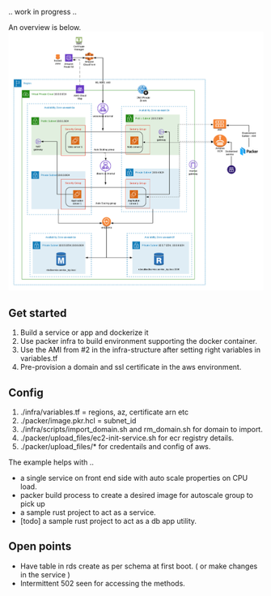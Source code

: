 .. work in progress ..

An overview is below. 
![here](overview.png)

## Get started
1. Build a service or app and dockerize it
2. Use packer infra to build environment supporting the docker container. 
3. Use the AMI from #2 in the infra-structure after setting right variables in variables.tf
4. Pre-provision a domain and ssl certificate in the aws environment. 

## Config 
1. ./infra/variables.tf = regions, az, certificate arn etc
2. ./packer/image.pkr.hcl = subnet_id
3. ./infra/scripts/import_domain.sh and rm_domain.sh for domain to import. 
4. ./packer/upload_files/ec2-init-service.sh for ecr registry details.
5. ./packer/upload_files/* for credentails and config of aws. 

The example helps with .. 
- a single service on front end side with auto scale properties on CPU load. 
- packer build process to create a desired image for autoscale group to pick up
- a sample rust project to act as a service.
- [todo] a sample rust project to act as a db app utility.

## Open points
- Have table in rds create as per schema at first boot. ( or make changes in the service )
- Intermittent 502 seen for accessing the methods. 
